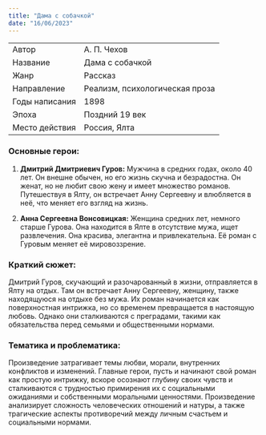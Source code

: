 ```yaml
---
title: "Дама с собачкой"
date: "16/06/2023"
---
```


|                |                                |
| -------------- | ------------------------------ |
| Автор          | А. П. Чехов                    |
| Название       | Дама с собачкой                |
| Жанр           | Рассказ                        |
| Направление    | Реализм, психологическая проза |
| Годы написания | 1898                           |
| Эпоха          | Поздний 19 век                 |
| Место действия | Россия, Ялта                   |

### Основные герои:

1. **Дмитрий Дмитриевич Гуров:** Мужчина в средних годах, около 40 лет. Он внешне обычен, но его жизнь скучна и безрадостна. Он женат, но не любит свою жену и имеет множество романов. Путешествуя в Ялту, он встречает Анну Сергеевну и влюбляется в неё, что меняет его взгляд на жизнь.

2. **Анна Сергеевна Вонсовицкая:** Женщина средних лет, немного старше Гурова. Она находится в Ялте в отсутствие мужа, ищет развлечения. Она красива, элегантна и привлекательна. Её роман с Гуровым меняет её мировоззрение.

### Краткий сюжет:

Дмитрий Гуров, скучающий и разочарованный в жизни, отправляется в Ялту на отдых. Там он встречает Анну Сергеевну, женщину, также находящуюся на отдыхе без мужа. Их роман начинается как поверхностная интрижка, но со временем превращается в настоящую любовь. Однако они сталкиваются с преградами, такими как обязательства перед семьями и общественными нормами.

### Тематика и проблематика:

Произведение затрагивает темы любви, морали, внутренних конфликтов и изменений. Главные герои, пусть и начинают свой роман как простую интрижку, вскоре осознают глубину своих чувств и сталкиваются с трудностью примирения их с социальными ожиданиями и собственными моральными ценностями. Произведение анализирует сложность человеческих отношений и натуры, а также трагические аспекты противоречий между личным счастьем и социальными нормами.
